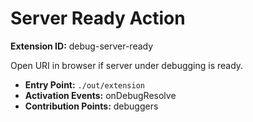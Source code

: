 # Server Ready Action

**Extension ID:** debug-server-ready

Open URI in browser if server under debugging is ready.

* **Entry Point:** `./out/extension`
* **Activation Events:** onDebugResolve
* **Contribution Points:** debuggers
